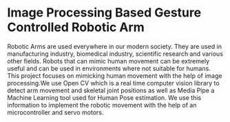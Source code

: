 # Image Processing Based Gesture Controlled Robotic Arm
Robotic Arms are used everywhere in our modern society. They are used in manufacturing industry, biomedical industry, scientific research and various other fields.
Robots that can mimic human movement can be extremely useful and can be used in environments where not suitable for humans.
This project focuses on mimicking human movement with the help of image processing.We use Open CV which is a real time computer vision library to detect arm movement and skeletal joint positions as well as Media Pipe a Machine Learning tool used for Human Pose estimation.
We use this information to implement the robotic movement with the help of an microcontroller and servo motors.

